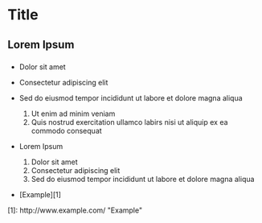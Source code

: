 <!DOCTYPE html>
<html>
<head>
        <title>My Notes</title>
        <link rel="stylesheet" type="text/css" href="style.css">
</head>
<body>

# Title

## Lorem Ipsum

### 
-	Dolor sit amet 
-   Consectetur adipiscing elit
-   Sed do eiusmod tempor incididunt ut labore et dolore magna aliqua

	1.	Ut enim ad minim veniam
	2.	Quis nostrud exercitation ullamco labirs nisi ut aliquip ex ea commodo consequat

-	Lorem Ipsum
	1.	Dolor sit amet 
	2.	Consectetur adipiscing elit
	3.	Sed do eiusmod tempor incididunt ut labore et dolore magna aliqua
- [Example][1] 


</body>
</html>
[1]: http://www.example.com/ "Example"
